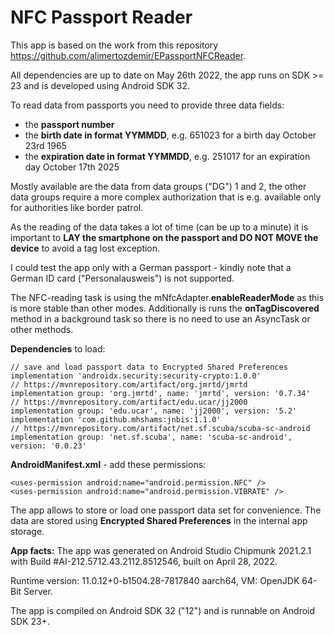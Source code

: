 # NFC Passport Reader

This app is based on the work from this repository https://github.com/alimertozdemir/EPassportNFCReader.

All dependencies are up to date on May 26th 2022, the app runs on SDK >= 23 and is developed 
using Android SDK 32.

To read data from passports you need to provide three data fields:

- the **passport number**
- the **birth date in format YYMMDD**, e.g. 651023 for a birth day October 23rd 1965
- the **expiration date in format YYMMDD**, e.g. 251017 for an expiration day October 17th 2025

Mostly available are the data from data groups ("DG") 1 and 2, the other data groups require a more 
complex authorization that is e.g. available only for authorities like border patrol. 

As the reading of the data takes a lot of time (can be up to a minute) it is important to **LAY 
the smartphone on the passport and DO NOT MOVE the device** to avoid a tag lost exception.

I could test the app only with a German passport - kindly note that a German ID card ("Personalausweis") 
is not supported.

The NFC-reading task is using the mNfcAdapter.**enableReaderMode** as this is more stable than other modes. 
Additionally is runs the **onTagDiscovered** method in a background task so there is no need to use an 
AsyncTask or other methods.

**Dependencies** to load:

```plaintext
// save and load passport data to Encrypted Shared Preferences
implementation 'androidx.security:security-crypto:1.0.0'
// https://mvnrepository.com/artifact/org.jmrtd/jmrtd
implementation group: 'org.jmrtd', name: 'jmrtd', version: '0.7.34'
// https://mvnrepository.com/artifact/edu.ucar/jj2000
implementation group: 'edu.ucar', name: 'jj2000', version: '5.2'
implementation 'com.github.mhshams:jnbis:1.1.0'
// https://mvnrepository.com/artifact/net.sf.scuba/scuba-sc-android
implementation group: 'net.sf.scuba', name: 'scuba-sc-android', version: '0.0.23'
```

**AndroidManifest.xml** - add these permissions:

```plaintext
<uses-permission android:name="android.permission.NFC" />
<uses-permission android:name="android.permission.VIBRATE" />
```

The app allows to store or load one passport data set for convenience. The data are stored 
using **Encrypted Shared Preferences** in the internal app storage.

**App facts:** The app was generated on Android Studio Chipmunk 2021.2.1 with Build #AI-212.5712.43.2112.8512546,
built on April 28, 2022. 

Runtime version: 11.0.12+0-b1504.28-7817840 aarch64, VM: OpenJDK 64-Bit Server.

The app is compiled on Android SDK 32 ("12") and is runnable on Android SDK 23+.
